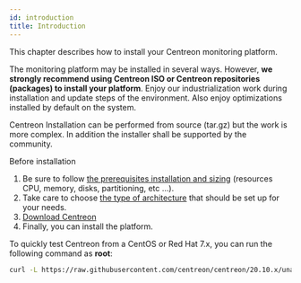 ```yaml
---
id: introduction
title: Introduction
---
```


This chapter describes how to install your Centreon monitoring platform.

The monitoring platform may be installed in several ways. However, **we strongly
recommend using Centreon ISO or Centreon repositories (packages) to install your
platform**. Enjoy our industrialization work during installation and update steps
of the environment. Also enjoy optimizations installed by default on the system.

Centreon Installation can be performed from source (tar.gz) but the work is more
complex. In addition the installer shall be supported by the community.

Before installation

1.  Be sure to follow [the prerequisites installation and
    sizing](prerequisites.md) (resources CPU, memory, disks,
    partitioning, etc ...).
2.  Take care to choose [the type of architecture](architectures.md) that
    should be set up for your needs.
3.  [Download Centreon](https://download.centreon.com/)
4.  Finally, you can install the platform.

To quickly test Centreon from a CentOS or Red Hat 7.x, you can run the following command as **root**:

```Bash
curl -L https://raw.githubusercontent.com/centreon/centreon/20.10.x/unattended.sh | sh
```
